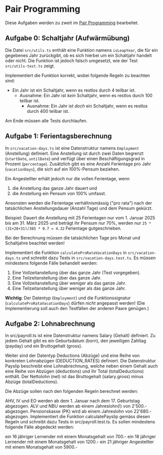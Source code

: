 # Pair Programming

Diese Aufgaben werden zu zweit im [Pair Programming](https://m426.frickelbude.ch/essays/pair-programming/index.html) bearbeitet.

## Aufgabe 0: Schaltjahr (Aufwärmübung)

Die Datei `src/utils.ts` enthält eine Funktion namens `isLeapYear`, die für ein gegebenes Jahr zurückgibt, ob es sich hierbei um ein Schaltjahr handelt oder nicht. Die Funktion ist jedoch falsch umgesetzt, wie der Test `src/utils-test.ts` zeigt.

Implementiert die Funktion korrekt, wobei folgende Regeln zu beachten sind:

- Ein Jahr ist ein Schaltjahr, wenn es restlos durch 4 teilbar ist.
    - Ausnahme: Ein Jahr ist _kein_ Schaltjahr, wenn es restlos durch 100 teilbar ist.
        - Ausnahme: Ein Jahr ist _doch_ ein Schaltjahr, wenn es restlos durch 400 teilbar ist.

Am Ende müssen alle Tests durchlaufen.

## Aufgabe 1: Ferientagsberechnung

In `src/vacation-days.ts` ist eine Datenstruktur namens `Employment` (Anstellung) definiert. Eine Anstellung ist durch zwei Daten begrenzt (`startDate`, `untilDate`) und verfügt über einen Beschäftigungsgrad in Prozent (`percentage`). Zusätzlich gibt es eine Anzahl Ferientage pro Jahr (`vacationDays`), die sich auf ein 100%-Pensum beziehen.

Ein Angestellter erhält jedoch nur die vollen Ferientage, wenn

1. die Anstellung das ganze Jahr dauert und
2. die Anstellung ein Pensum von 100% umfasst.

Ansonsten werden die Ferientage verhältnismässig ("pro rata") nach der tatsächlichen Anstellungsdauer (Anzahl Tage) und dem Pensum gekürzt.

Beispiel: Dauert die Anstellung mit 25 Ferientagen nur vom 1. Januar 2025 bis am 31. März 2025 und beträgt ihr Pensum nur 70%, werden nur `25 * (31+28+31)/365 * 0.7 = 4.32` Ferientage gutgeschrieben.

Bei der Berechnung müssen die tatsächlichen Tage pro Monat und Schaltjahre beachtet werden!

Implementiert die Funktion `calculateProRataVacationDays` in `src/vacation-days.ts` und schreibt dazu Tests in `src/vacation-days.test.ts`. Es müssen mindestens folgende Fälle behandelt werden:

1. Eine Vollzeitanstellung über das ganze Jahr (Test vorgegeben).
2. Eine Teilzeitanstellung über das ganze Jahr.
3. Eine Vollzeitanstellung über weniger als das ganze Jahr.
4. Eine Teilzeitanstellung über weniger als das ganze Jahr.

**Wichtig**: Der Datentyp (`Employment`) und die Funktionssignatur (`calculateProRataVacationDays`) dürfen _nicht_ angepasst werden! (Die Implementierung soll auch den Testfällen der anderen Paare genügen.)

## Aufgabe 2: Lohnabrechnung

In src/payroll.ts ist eine Datenstruktur namens Salary (Gehalt) definiert. Zu jedem Gehalt gibt es ein Geburtsdatum (born), den jeweiligen Zahltag (payday) und ein Bruttogehalt (gross).

Weiter sind der Datentyp Deductions (Abzüge) und eine Reihe von konkreten Lohnabzügen (DEDUCTION_RATES) definiert. Die Datenstruktur Payslip beschreibt eine Lohnabrechnung, welche neben einem Gehalt auch eine Reihe von Abzügen (deductions) und ihr Total (totalDeductions) enthält. Der Nettolohn (net) ist das Bruttogehalt (salary.gross) minus Abzüge (totalDeductions).

Die Abzüge sollen nach den folgenden Regeln berechnet werden:

AHV, IV und EO werden ab dem 1. Januar nach dem 17. Geburtstag abgezogen.
ALV und NBU werden ab einem Jahreslohn(!) von 2'500.- abgezogen.
Pensionskasse (PK) wird ab einem Jahreslohn von 22'680.- abgezogen.
Implementiert die Funktion calculatePayslip gemäss diesen Regeln und schreibt dazu Tests in src/payroll.test.ts. Es sollen mindestens folgende Fälle abgedeckt werden:

ein 16 jähriger Lernender mit einem Monatsgehalt von 700.-
ein 18 jähriger Lernender mit einem Monatsgehalt von 1200.-
ein 21 jähriger Angestellter mit einem Monatsgehalt von 5900.-

